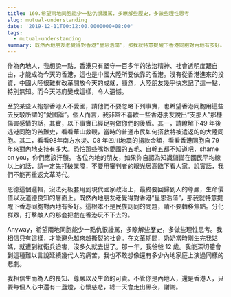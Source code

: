 ```yaml
---
title: 160.希望兩地同胞能少一點仇恨謾駡，多瞭解些歷史，多做些理性思考
slug: mutual-understanding
date: '2019-12-11T00:12:00.0000000+08:00'
tags:
  - mutual-understanding
summary: 既然內地朋友老覺得對香港“皇恩浩蕩”，那我就特意提醒下香港同胞對內地有多好。
---
```

作為內地人，我想說一點，香港只有堅守一百多年的法治精神、社會透明度跟自由，才能成為今天的香港，這也是中國大陸所要依靠的香港。沒有從香港進來的投資，中國大陸很難有改革開放今天的成就，顯然，大陸朋友幾乎快忘記了這一點，特別無知。而今天港府變成這樣，令人遺憾。

至於某些人抱怨香港人不愛國，請他們不要忽略下列事實，也希望香港同胞用這些去反駁所謂的“愛國論”。個人而言，我非常不喜歡一些香港朋友說出“支那人”那樣傷害感情的話，其實，以下事實已經足夠做你們的後盾。其一，請瞭解下49 年後逃港同胞的苦難史，看看華山救親，當時的普通市民如何搭救將被遣返的的大陸同胞。其二，看看98年南方水災、08 年四川地震的捐款金額，看看香港同胞自 79 年來對內地支持有多大。恐怕那些嘴炮愛國的五毛、自幹五都不知道吧，shame on you，你們應該汗顏。 各位內地的朋友，如果你自認為知識儲備在國民平均線以上的話，請一定先打破業障，不要用審判者的眼光居高臨下看人家。說實話，我們不能再重返文革時代。 

恩德這個邏輯，沒法死板套用到現代國家政治上，最終要回歸到人的尊嚴，生命價值以及道德良知的層面上。既然內地朋友老覺得對香港“皇恩浩蕩”，那我就特意提醒下香港同胞對內地有多好。這根本不是民族認同的問題，請不要轉移焦點。分化群眾，打擊敵人的那套把戲在香港玩不下去的。

 Anyway，希望兩地同胞能少一點仇恨謾駡，多瞭解些歷史，多做些理性思考。我相信只有這樣，才能避免越來越撕裂的社會。在文革期間，奶奶當時剛生完我姑媽，就遭到紅衛兵迫害，沒多久就去世了。那一年，我爸爸 12 歲。我能深切體會到這種難以言說延續幾代人的痛苦，我也不敢想像還有多少內地家庭上演過同樣的悲劇。

我相信生而為人的良知、尊嚴以及生命的可貴。不管你是內地人，還是香港人，只要每個人心中還有一盞燈，心懷慈悲，總一天會走出黑夜，謝謝。
